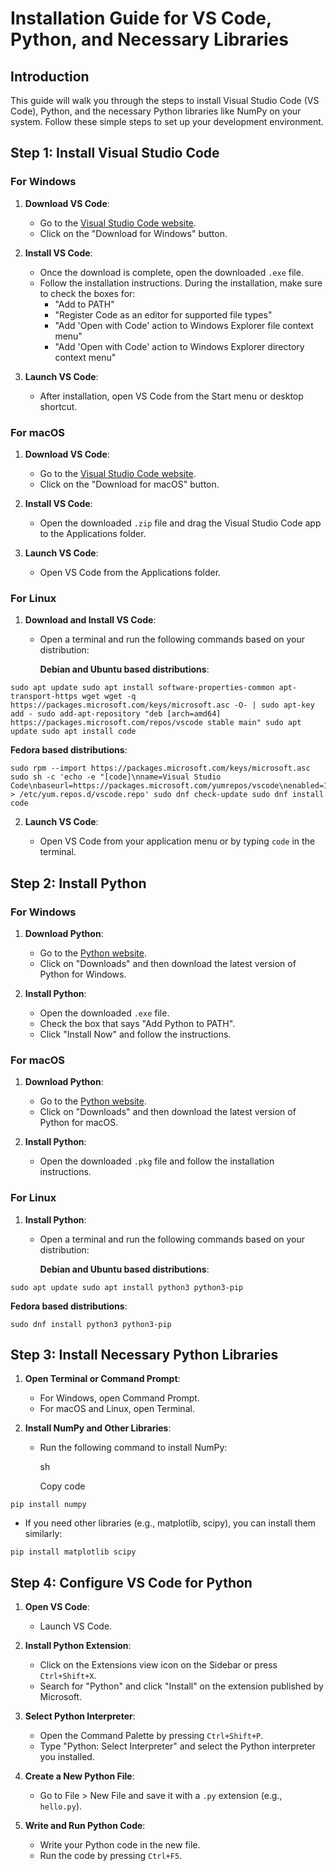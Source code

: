 # Installation Guide for VS Code, Python, and Necessary Libraries

## Introduction

This guide will walk you through the steps to install Visual Studio Code (VS Code), Python, and the necessary Python libraries like NumPy on your system. Follow these simple steps to set up your development environment.

## Step 1: Install Visual Studio Code

### For Windows

1. **Download VS Code**:
    
    - Go to the [Visual Studio Code website](https://code.visualstudio.com/).
    - Click on the "Download for Windows" button.
2. **Install VS Code**:
    
    - Once the download is complete, open the downloaded `.exe` file.
    - Follow the installation instructions. During the installation, make sure to check the boxes for:
        - "Add to PATH"
        - "Register Code as an editor for supported file types"
        - "Add 'Open with Code' action to Windows Explorer file context menu"
        - "Add 'Open with Code' action to Windows Explorer directory context menu"
3. **Launch VS Code**:
    
    - After installation, open VS Code from the Start menu or desktop shortcut.

### For macOS

1. **Download VS Code**:
    
    - Go to the [Visual Studio Code website](https://code.visualstudio.com/).
    - Click on the "Download for macOS" button.
2. **Install VS Code**:
    
    - Open the downloaded `.zip` file and drag the Visual Studio Code app to the Applications folder.
3. **Launch VS Code**:
    
    - Open VS Code from the Applications folder.

### For Linux

1. **Download and Install VS Code**:
    
    - Open a terminal and run the following commands based on your distribution:
        
        **Debian and Ubuntu based distributions**:
        
```
sudo apt update sudo apt install software-properties-common apt-transport-https wget wget -q https://packages.microsoft.com/keys/microsoft.asc -O- | sudo apt-key add - sudo add-apt-repository "deb [arch=amd64] https://packages.microsoft.com/repos/vscode stable main" sudo apt update sudo apt install code
```
        
**Fedora based distributions**:
```
sudo rpm --import https://packages.microsoft.com/keys/microsoft.asc sudo sh -c 'echo -e "[code]\nname=Visual Studio Code\nbaseurl=https://packages.microsoft.com/yumrepos/vscode\nenabled=1\ngpgcheck=1\ngpgkey=https://packages.microsoft.com/keys/microsoft.asc" > /etc/yum.repos.d/vscode.repo' sudo dnf check-update sudo dnf install code
```
        
2. **Launch VS Code**:
    
    - Open VS Code from your application menu or by typing `code` in the terminal.

## Step 2: Install Python

### For Windows

1. **Download Python**:
    
    - Go to the [Python website](https://www.python.org/).
    - Click on "Downloads" and then download the latest version of Python for Windows.
2. **Install Python**:
    
    - Open the downloaded `.exe` file.
    - Check the box that says "Add Python to PATH".
    - Click "Install Now" and follow the instructions.

### For macOS

1. **Download Python**:
    
    - Go to the [Python website](https://www.python.org/).
    - Click on "Downloads" and then download the latest version of Python for macOS.
2. **Install Python**:
    
    - Open the downloaded `.pkg` file and follow the installation instructions.

### For Linux

1. **Install Python**:
    - Open a terminal and run the following commands based on your distribution:
        
        **Debian and Ubuntu based distributions**:
```
sudo apt update sudo apt install python3 python3-pip
```

**Fedora based distributions**:
        
```
sudo dnf install python3 python3-pip
```
        

## Step 3: Install Necessary Python Libraries

1. **Open Terminal or Command Prompt**:
    
    - For Windows, open Command Prompt.
    - For macOS and Linux, open Terminal.
2. **Install NumPy and Other Libraries**:
    
    - Run the following command to install NumPy:
        
        sh
        
        Copy code
```
pip install numpy
```
        

- If you need other libraries (e.g., matplotlib, scipy), you can install them similarly:
```
pip install matplotlib scipy
```
## Step 4: Configure VS Code for Python

1. **Open VS Code**:
    
    - Launch VS Code.
2. **Install Python Extension**:
    
    - Click on the Extensions view icon on the Sidebar or press `Ctrl+Shift+X`.
    - Search for "Python" and click "Install" on the extension published by Microsoft.
3. **Select Python Interpreter**:
    
    - Open the Command Palette by pressing `Ctrl+Shift+P`.
    - Type "Python: Select Interpreter" and select the Python interpreter you installed.
4. **Create a New Python File**:
    
    - Go to File > New File and save it with a `.py` extension (e.g., `hello.py`).
5. **Write and Run Python Code**:
    
    - Write your Python code in the new file.
    - Run the code by pressing `Ctrl+F5`.